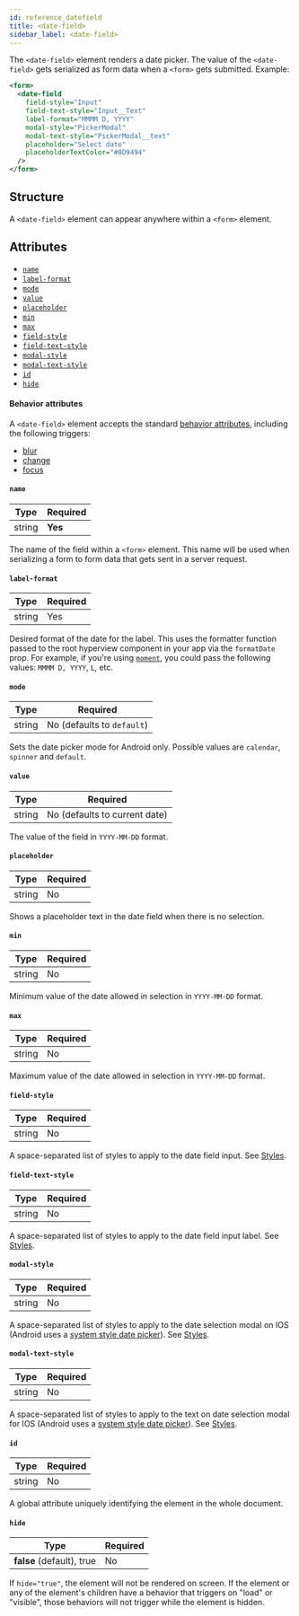 ```yaml
---
id: reference_datefield
title: <date-field>
sidebar_label: <date-field>
---
```


The `<date-field>` element renders a date picker. The value of the `<date-field>` gets serialized as form data when a `<form>` gets submitted. Example:

```xml
<form>
  <date-field
    field-style="Input"
    field-text-style="Input__Text"
    label-format="MMMM D, YYYY"
    modal-style="PickerModal"
    modal-text-style="PickerModal__text"
    placeholder="Select date"
    placeholderTextColor="#8D9494"
  />
</form>
```

## Structure

A `<date-field>` element can appear anywhere within a `<form>` element.

## Attributes

- [`name`](#name)
- [`label-format`](#label-format)
- [`mode`](#mode)
- [`value`](#value)
- [`placeholder`](#placeholder)
- [`min`](#min)
- [`max`](#max)
- [`field-style`](#field-style)
- [`field-text-style`](#field-text-style)
- [`modal-style`](#modal-style)
- [`modal-text-style`](#modal-text-style)
- [`id`](#id)
- [`hide`](#hide)

#### Behavior attributes

A `<date-field>` element accepts the standard [behavior attributes](/docs/reference_behavior_attributes), including the following triggers:

- [blur](/docs/reference_behavior_attributes#blur)
- [change](/docs/reference_behavior_attributes#change)
- [focus](/docs/reference_behavior_attributes#focus)

#### `name`

| Type   | Required |
| ------ | -------- |
| string | **Yes**  |

The name of the field within a `<form>` element. This name will be used when serializing a form to form data that gets sent in a server request.

#### `label-format`

| Type   | Required |
| ------ | -------- |
| string | Yes      |

Desired format of the date for the label. This uses the formatter function passed to the root hyperview component in your app via the `formatDate` prop. For example, if you're using [`moment`](https://momentjs.com/docs/#/displaying/), you could pass the following values: `MMMM D, YYYY`, `L`, etc.

#### `mode`

| Type   | Required                   |
| ------ | -------------------------- |
| string | No (defaults to `default`) |

Sets the date picker mode for Android only. Possible values are `calendar`, `spinner` and `default`.

#### `value`

| Type   | Required                      |
| ------ | ----------------------------- |
| string | No (defaults to current date) |

The value of the field in `YYYY-MM-DD` format.

#### `placeholder`

| Type   | Required |
| ------ | -------- |
| string | No       |

Shows a placeholder text in the date field when there is no selection.

#### `min`

| Type   | Required |
| ------ | -------- |
| string | No       |

Minimum value of the date allowed in selection in `YYYY-MM-DD` format.

#### `max`

| Type   | Required |
| ------ | -------- |
| string | No       |

Maximum value of the date allowed in selection in `YYYY-MM-DD` format.

#### `field-style`

| Type   | Required |
| ------ | -------- |
| string | No       |

A space-separated list of styles to apply to the date field input. See [Styles](/docs/reference_style).

#### `field-text-style`

| Type   | Required |
| ------ | -------- |
| string | No       |

A space-separated list of styles to apply to the date field input label. See [Styles](/docs/reference_style).

#### `modal-style`

| Type   | Required |
| ------ | -------- |
| string | No       |

A space-separated list of styles to apply to the date selection modal on IOS (Android uses a [system style date picker](https://facebook.github.io/react-native/docs/datepickerandroid)). See [Styles](/docs/reference_style).

#### `modal-text-style`

| Type   | Required |
| ------ | -------- |
| string | No       |

A space-separated list of styles to apply to the text on date selection modal for IOS (Android uses a [system style date picker](https://facebook.github.io/react-native/docs/datepickerandroid)). See [Styles](/docs/reference_style).

#### `id`

| Type   | Required |
| ------ | -------- |
| string | No       |

A global attribute uniquely identifying the element in the whole document.

#### `hide`

| Type                      | Required |
| ------------------------- | -------- |
| **false** (default), true | No       |

If `hide="true"`, the element will not be rendered on screen. If the element or any of the element's children have a behavior that triggers on "load" or "visible", those behaviors will not trigger while the element is hidden.
